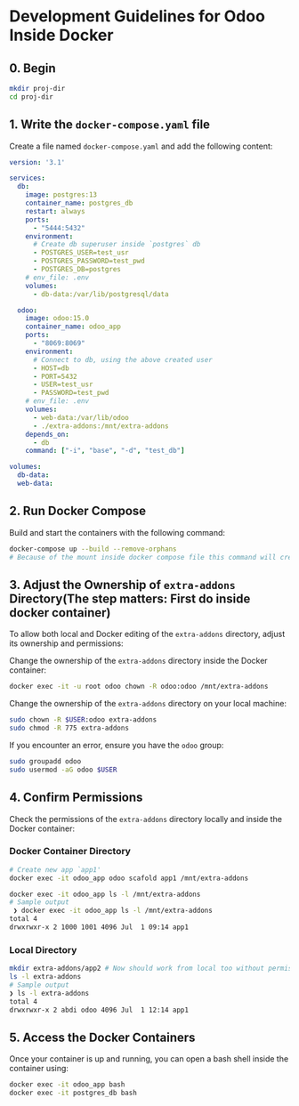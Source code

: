 # Development Guidelines for Odoo Inside Docker

## 0. Begin

```sh
mkdir proj-dir
cd proj-dir
```

## 1. Write the `docker-compose.yaml` file

Create a file named `docker-compose.yaml` and add the following content:

```yaml
version: '3.1'

services:
  db:
    image: postgres:13
    container_name: postgres_db
    restart: always
    ports:
      - "5444:5432"
    environment:
      # Create db superuser inside `postgres` db
      - POSTGRES_USER=test_usr
      - POSTGRES_PASSWORD=test_pwd
      - POSTGRES_DB=postgres
    # env_file: .env
    volumes:
      - db-data:/var/lib/postgresql/data

  odoo:
    image: odoo:15.0
    container_name: odoo_app
    ports:
      - "8069:8069"
    environment:
      # Connect to db, using the above created user
      - HOST=db
      - PORT=5432
      - USER=test_usr
      - PASSWORD=test_pwd
    # env_file: .env
    volumes:
      - web-data:/var/lib/odoo
      - ./extra-addons:/mnt/extra-addons
    depends_on:
      - db
    command: ["-i", "base", "-d", "test_db"]

volumes:
  db-data:
  web-data:
```

## 2. Run Docker Compose

Build and start the containers with the following command:

```sh
docker-compose up --build --remove-orphans
# Because of the mount inside docker compose file this command will create `extra-addons` dir inside `proj-dir`
```

## 3. Adjust the Ownership of `extra-addons` Directory(The step matters: First do inside docker container)

To allow both local and Docker editing of the `extra-addons` directory, adjust its ownership and permissions:

Change the ownership of the `extra-addons` directory inside the Docker container:

```sh
docker exec -it -u root odoo chown -R odoo:odoo /mnt/extra-addons
```

Change the ownership of the `extra-addons` directory on your local machine:

```sh
sudo chown -R $USER:odoo extra-addons
sudo chmod -R 775 extra-addons
```

If you encounter an error, ensure you have the `odoo` group:

```sh
sudo groupadd odoo
sudo usermod -aG odoo $USER
```

## 4. Confirm Permissions

Check the permissions of the `extra-addons` directory locally and inside the Docker container:

### Docker Container Directory

```sh
# Create new app `app1'
docker exec -it odoo_app odoo scafold app1 /mnt/extra-addons

docker exec -it odoo_app ls -l /mnt/extra-addons
# Sample output
 ❯ docker exec -it odoo_app ls -l /mnt/extra-addons
total 4
drwxrwxr-x 2 1000 1001 4096 Jul  1 09:14 app1
```

### Local Directory

```sh
mkdir extra-addons/app2 # Now should work from local too without permission error
ls -l extra-addons
# Sample output
❯ ls -l extra-addons                   
total 4
drwxrwxr-x 2 abdi odoo 4096 Jul  1 12:14 app1
```

## 5. Access the Docker Containers

Once your container is up and running, you can open a bash shell inside the container using:

```sh
docker exec -it odoo_app bash
docker exec -it postgres_db bash
```